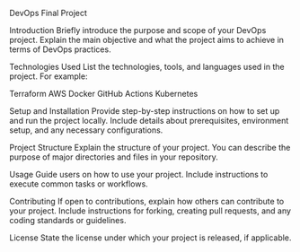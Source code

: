 DevOps Final Project

Introduction
Briefly introduce the purpose and scope of your DevOps project. Explain the main objective and what the project aims to achieve in terms of DevOps practices.

Technologies Used
List the technologies, tools, and languages used in the project. For example:

Terraform
AWS
Docker
GitHub Actions
Kubernetes

Setup and Installation
Provide step-by-step instructions on how to set up and run the project locally. Include details about prerequisites, environment setup, and any necessary configurations.

Project Structure
Explain the structure of your project. You can describe the purpose of major directories and files in your repository.

Usage
Guide users on how to use your project. Include instructions to execute common tasks or workflows.

Contributing
If open to contributions, explain how others can contribute to your project. Include instructions for forking, creating pull requests, and any coding standards or guidelines.

License
State the license under which your project is released, if applicable.